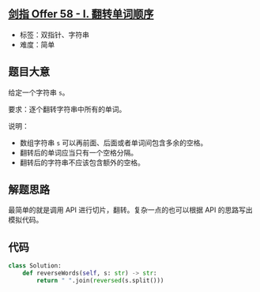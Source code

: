 ## [剑指 Offer 58 - I. 翻转单词顺序](https://leetcode-cn.com/problems/fan-zhuan-dan-ci-shun-xu-lcof/)

- 标签：双指针、字符串
- 难度：简单

## 题目大意

给定一个字符串 `s`。

要求：逐个翻转字符串中所有的单词。

说明：

- 数组字符串 `s` 可以再前面、后面或者单词间包含多余的空格。
- 翻转后的单词应当只有一个空格分隔。
- 翻转后的字符串不应该包含额外的空格。

## 解题思路

最简单的就是调用 API 进行切片，翻转。复杂一点的也可以根据 API 的思路写出模拟代码。

## 代码

```Python
class Solution:
    def reverseWords(self, s: str) -> str:
        return " ".join(reversed(s.split()))
```

